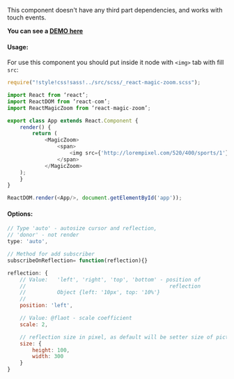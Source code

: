 This component doesn't have any third part dependencies, and works with touch events.

**You can see a [DEMO here](http://ilkorn.github.io/react-magic-zoom/)**

#### Usage:

For use this component you should put inside it node with `<img>` tab with fill `src`:

```js
require("!style!css!sass!../src/scss/_react-magic-zoom.scss");

import React from ‘react’;
import ReactDOM from ‘react-com’;
import ReactMagicZoom from ‘react-magic-zoom’;

export class App extends React.Component {
    render() {
        return (
            <MagicZoom>
                <span>
                    <img src={'http://lorempixel.com/520/400/sports/1'} />
                </span>
            </MagicZoom>
	);
    }
}

ReactDOM.render(<App/>, document.getElementById('app'));
```
#### Options:

```js
// Type 'auto' - autosize cursor and reflection,
// 'donor' - not render
type: 'auto',

// Method for add subscriber
subscribeOnReflection= function(reflection){}

reflection: {
    // Value:   'left', 'right', 'top', 'bottom' - position of
    //                                              reflection
    //          Object {left: '10px', top: '10%'}
    //
    position: 'left',

    // Value: @flaot - scale coefficient
    scale: 2,

    // reflection size in pixel, as default will be setter size of pictures
    size: {
        height: 100,
        width: 300
    }
}
```
